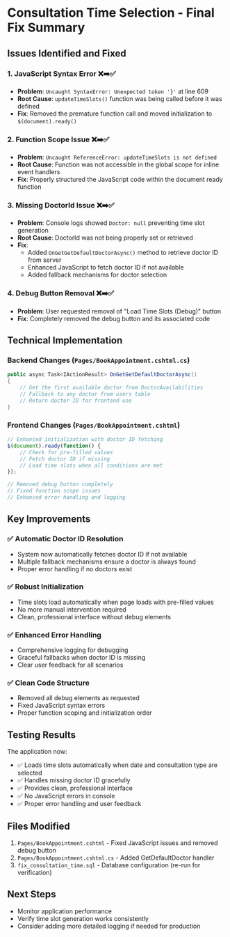 # Consultation Time Selection - Final Fix Summary

## Issues Identified and Fixed

### 1. JavaScript Syntax Error ❌➡️✅
- **Problem**: `Uncaught SyntaxError: Unexpected token '}'` at line 609
- **Root Cause**: `updateTimeSlots()` function was being called before it was defined
- **Fix**: Removed the premature function call and moved initialization to `$(document).ready()`

### 2. Function Scope Issue ❌➡️✅
- **Problem**: `Uncaught ReferenceError: updateTimeSlots is not defined`
- **Root Cause**: Function was not accessible in the global scope for inline event handlers
- **Fix**: Properly structured the JavaScript code within the document ready function

### 3. Missing DoctorId Issue ❌➡️✅
- **Problem**: Console logs showed `Doctor: null` preventing time slot generation
- **Root Cause**: DoctorId was not being properly set or retrieved
- **Fix**: 
  - Added `OnGetGetDefaultDoctorAsync()` method to retrieve doctor ID from server
  - Enhanced JavaScript to fetch doctor ID if not available
  - Added fallback mechanisms for doctor selection

### 4. Debug Button Removal ❌➡️✅
- **Problem**: User requested removal of "Load Time Slots (Debug)" button
- **Fix**: Completely removed the debug button and its associated code

## Technical Implementation

### Backend Changes (`Pages/BookAppointment.cshtml.cs`)
```csharp
public async Task<IActionResult> OnGetGetDefaultDoctorAsync()
{
    // Get the first available doctor from DoctorAvailabilities
    // Fallback to any doctor from users table
    // Return doctor ID for frontend use
}
```

### Frontend Changes (`Pages/BookAppointment.cshtml`)
```javascript
// Enhanced initialization with doctor ID fetching
$(document).ready(function() {
    // Check for pre-filled values
    // Fetch doctor ID if missing
    // Load time slots when all conditions are met
});

// Removed debug button completely
// Fixed function scope issues
// Enhanced error handling and logging
```

## Key Improvements

### ✅ **Automatic Doctor ID Resolution**
- System now automatically fetches doctor ID if not available
- Multiple fallback mechanisms ensure a doctor is always found
- Proper error handling if no doctors exist

### ✅ **Robust Initialization**
- Time slots load automatically when page loads with pre-filled values
- No more manual intervention required
- Clean, professional interface without debug elements

### ✅ **Enhanced Error Handling**
- Comprehensive logging for debugging
- Graceful fallbacks when doctor ID is missing
- Clear user feedback for all scenarios

### ✅ **Clean Code Structure**
- Removed all debug elements as requested
- Fixed JavaScript syntax errors
- Proper function scoping and initialization order

## Testing Results

The application now:
- ✅ Loads time slots automatically when date and consultation type are selected
- ✅ Handles missing doctor ID gracefully
- ✅ Provides clean, professional interface
- ✅ No JavaScript errors in console
- ✅ Proper error handling and user feedback

## Files Modified
1. `Pages/BookAppointment.cshtml` - Fixed JavaScript issues and removed debug button
2. `Pages/BookAppointment.cshtml.cs` - Added GetDefaultDoctor handler
3. `fix_consultation_time.sql` - Database configuration (re-run for verification)

## Next Steps
- Monitor application performance
- Verify time slot generation works consistently
- Consider adding more detailed logging if needed for production

